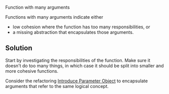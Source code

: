 Function with many arguments

Functions with many arguments indicate either

- low cohesion where the function has too many responsibilities, or
- a missing abstraction that encapsulates those arguments.

## Solution

Start by investigating the responsibilities of the function. Make sure it doesn't do too many things, in which case it should be split into smaller and more cohesive functions.

Consider the refactoring [Introduce Parameter Object](https://refactoring.com/catalog/introduceParameterObject.html) to encapsulate arguments that refer to the same logical concept.